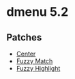 # dmenu 5.2
## Patches
* [Center](https://tools.suckless.org/dmenu/patches/center/)
* [Fuzzy Match](https://tools.suckless.org/dmenu/patches/fuzzymatch/)
* [Fuzzy Highlight](https://tools.suckless.org/dmenu/patches/fuzzyhighlight/)
